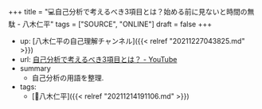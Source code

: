+++
title = "💻自己分析で考えるべき3項目とは？始める前に見ないと時間の無駄 - 八木仁平"
tags = ["SOURCE", "ONLINE"]
draft = false
+++

-   up: [八木仁平の自己理解チャンネル]({{< relref "20211227043825.md" >}})
-   url: [自己分析で考えるべき3項目とは？ - YouTube](https://www.youtube.com/watch?v=hoGGuiY3fps&list=PLPbcAz947lwd_Lefa_g0cGkxf7nwqq4Tm&index=3)
-   summary
    -   自己分析の用語を整理.
-   tags:
    -   [👨八木仁平]({{< relref "20211214191106.md" >}})
